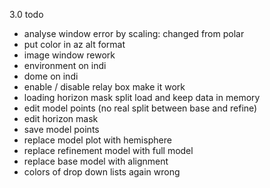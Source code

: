 3.0 todo
- analyse window error by scaling: changed from polar
- put color in az alt format
- image window rework
- environment on indi
- dome on indi
- enable / disable relay box make it work
- loading horizon mask split load and keep data in memory
- edit model points (no real split between base and refine)
- edit horizon mask
- save model points
- replace model plot with hemisphere
- replace refinement model with full model
- replace base model with alignment
- colors of drop down lists again wrong
